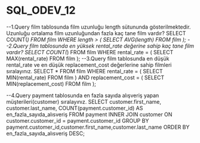 # SQL_ODEV_12
--1.Query film tablosunda film uzunluğu length sütununda gösterilmektedir. Uzunluğu ortalama film uzunluğundan fazla kaç tane film vardır?
SELECT COUNT(*) FROM film
WHERE length > (
	SELECT AVG(length) FROM film
);
--2.Query film tablosunda en yüksek rental_rate değerine sahip kaç tane film vardır?
SELECT COUNT(*) FROM film
WHERE rental_rate = (
	SELECT MAX(rental_rate) FROM film
);
--3.Query film tablosunda en düşük rental_rate ve en düşük replacement_cost değerlerine sahip filmleri sıralayınız.
SELECT * FROM film
WHERE rental_rate =
(
	SELECT MIN(rental_rate) FROM film
) AND replacement_cost = 
(
	SELECT MIN(replacement_cost) FROM film
);

--4.Query payment tablosunda en fazla sayıda alışveriş yapan müşterileri(customer) sıralayınız.
SELECT customer.first_name, customer.last_name, COUNT(payment.customer_id) AS en_fazla_sayıda_alısveriş FROM payment
INNER JOIN customer ON customer.customer_id = payment.customer_id
GROUP BY payment.customer_id,customer.first_name,customer.last_name
ORDER BY en_fazla_sayıda_alısveriş DESC;
